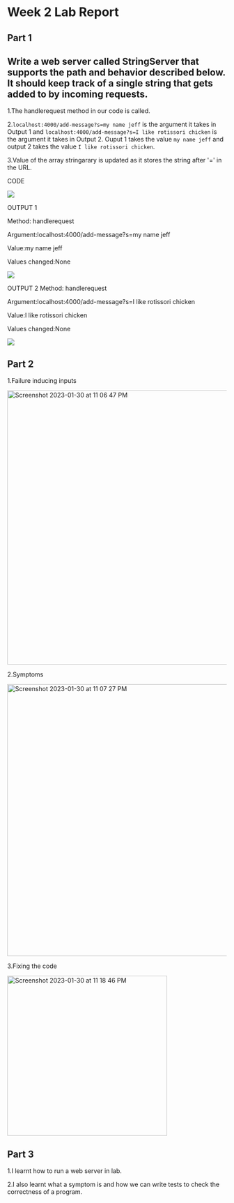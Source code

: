 # Week 2 Lab Report

## Part 1
## Write a web server called StringServer that supports the path and behavior described below. It should keep track of a single string that gets added to by incoming requests.

1.The handlerequest method in our code is called.

2.`localhost:4000/add-message?s=my name jeff` is the argument it takes in Output 1 and `localhost:4000/add-message?s=I like rotissori chicken` is the argument it takes in Output 2.
   Ouput 1 takes the value `my name jeff` and output 2 takes the value `I like rotissori chicken`.

3.Value of the array stringarary is updated as it stores the string after '=' in the URL.

CODE

![](https://user-images.githubusercontent.com/122570270/215683581-2254b764-5dae-438e-b621-c543fa3ace74.jpeg)

OUTPUT 1

Method: handlerequest

Argument:localhost:4000/add-message?s=my name jeff

Value:my name jeff

Values changed:None

![](https://user-images.githubusercontent.com/122570270/215684026-f83a4493-edbc-43af-83eb-267128dc0f95.jpeg)

OUTPUT 2
Method: handlerequest

Argument:localhost:4000/add-message?s=I like rotissori chicken

Value:I like rotissori chicken

Values changed:None

![](https://user-images.githubusercontent.com/122570270/215685036-537c188a-fcb3-4744-8cfa-69921a31d5f0.jpeg)

## Part 2


1.Failure inducing inputs


<img width="629" alt="Screenshot 2023-01-30 at 11 06 47 PM" src="https://user-images.githubusercontent.com/122570270/215690468-3faf9231-2b1f-4d2c-9123-b78d89f02051.png">

2.Symptoms

<img width="624" alt="Screenshot 2023-01-30 at 11 07 27 PM" src="https://user-images.githubusercontent.com/122570270/215690480-90146d08-8e46-4af5-bf1a-109886d8b20a.png">
 
 3.Fixing the code
  
 <img width="367" alt="Screenshot 2023-01-30 at 11 18 46 PM" src="https://user-images.githubusercontent.com/122570270/215692807-0ddddbb7-c8fd-4b5b-ab91-6c4e232b67f8.png">


## Part 3

1.I learnt how to run a web server in lab.

2.I also learnt what a symptom is and how we can write tests to check the correctness of a program.


